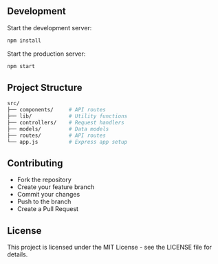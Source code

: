 ## Development

Start the development server:

```sh
npm install
```

Start the production server:

```sh
npm start
```

## Project Structure

```sh
src/
├── components/     # API routes
├── lib/            # Utility functions
├── controllers/    # Request handlers
├── models/         # Data models
├── routes/         # API routes
└── app.js          # Express app setup
```

## Contributing

- Fork the repository
- Create your feature branch
- Commit your changes
- Push to the branch
- Create a Pull Request

## License
This project is licensed under the MIT License - see the LICENSE file for details.